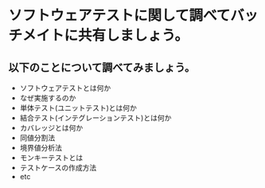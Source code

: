 # ソフトウェアテストに関して調べてバッチメイトに共有しましょう。

## 以下のことについて調べてみましょう。
- ソフトウェアテストとは何か
- なぜ実施するのか
- 単体テスト(ユニットテスト)とは何か
- 結合テスト(インテグレーションテスト)とは何か
- カバレッジとは何か
- 同値分割法
- 境界値分析法
- モンキーテストとは
- テストケースの作成方法
- etc

